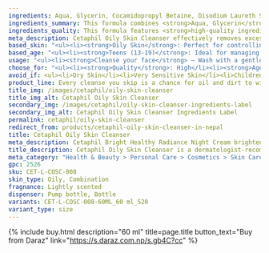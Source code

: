 ```yaml
---
ingredients: Aqua, Glycerin, Cocamidopropyl Betaine, Disodium Laureth Sulfosuccinate, Sodium Cocoamphoacetate, Panthenol, Niacinamide, Pantolactone, Acrylates/C10-30 Alkyl Acrylate Crosspolymer, Sodium Benzoate, Parfum, Amyl Cinnamal, Citronellol, Geraniol, Hydroxycitronellal, Linalool, Sodium Chloride, Citric Acid.
ingredients_summary: This formula combines <strong>Aqua, Glycerin</strong>, and <strong>Cocamidopropyl Betaine</strong> to hydrate and gently cleanse the skin. <strong>Niacinamide</strong> and <strong>Panthenol</strong> soothe and strengthen the skin barrier, while <strong>Sodium Chloride</strong> and <strong>Citric Acid</strong> balance pH. Mild surfactants like <strong>Disodium Laureth Sulfosuccinate</strong> and <strong>Sodium Cocoamphoacetate</strong> ensure a gentle cleanse. <strong>Fragrance ingredients</strong> like <strong>Parfum</strong> and <strong>Linalool</strong> provide scent, though they may cause sensitivities. <strong>Sodium Benzoate</strong> preserves product integrity, offering <strong>hydration, soothing, and gentle cleansing</strong> for sensitive skin.
ingredients_quality: This formula features <strong>high-quality ingredients</strong> like <strong>Glycerin</strong> and <strong>Panthenol</strong> for hydration and skin barrier support. <strong>Niacinamide</strong> soothes and brightens, while <strong>mild surfactants</strong> like <strong>Cocamidopropyl Betaine</strong> cleanse gently without irritation. <strong>Sodium Chloride</strong> and <strong>Citric Acid</strong> balance pH, and <strong>Sodium Benzoate</strong> ensures product longevity. <strong>Fragrance ingredients</strong> provide a pleasant scent but may cause sensitivities in some. The combination of these ingredients delivers <strong>hydration, soothing care, and gentle cleansing</strong> for sensitive skin.
meta_description: Cetaphil Oily Skin Cleanser effectively removes excess oil and impurities, keeping oily skin & acne-prone skin clean, balanced, and refreshed without drying.
based_skin: "<ul><li><strong>Oily Skin</strong>: Perfect for controlling excess oil and maintaining a matte finish.</li><li><strong>Acne-Prone Skin</strong>: Helps remove impurities and excess sebum, reducing the risk of breakouts.</li><li><strong>Combination Skin</strong>: Effectively cleanses oily areas without drying out the rest of the skin.</li><li><strong>Sensitive Skin</strong>: Gentle, non-irritating formula that soothes while cleansing.</li></ul>"
based_age: "<ul><li><strong>Teens (13-19)</strong>: Ideal for managing oily skin and preventing acne breakouts.</li><li><strong>Adults (20-39)</strong>: Great for controlling oil and acne, maintaining clear and fresh skin.</li><li><strong>Adults (40+)</strong>: Suitable for oily or combination skin, though those with mature skin may prefer a more hydrating cleanser.</li></ul>"
usage: "<ul><li><strong>Cleanse your face</strong> – Wash with a gentle cleanser and pat dry.</li><li><strong>Take a small amount</strong> – Scoop a pea-sized amount of the cream.</li><li><strong>Apply evenly</strong> – Gently massage onto your face and neck using upward motions.</li><li><strong>Use nightly</strong> – Apply every evening as the last step in your skincare routine.</li><li><strong>Pair with sunscreen</strong> – For best results, use <strong>Cetaphil Bright Healthy Radiance Day Cream SPF 15</strong> in the morning.</li><li><strong>Suitable for sensitive skin</strong> – Dermatologist-tested, non-comedogenic, and fragrance-free.</li></ul><p>Use consistently to achieve <strong>hydrated, radiant, and even-toned skin</strong> while you sleep."
choose_for: "<ul><li><strong>Quality</strong>: High</li><li><strong>Age</strong>: 12+</li><li><strong>Skin Types</strong>: Oily, acne-prone, and combination skin types.</li><li><strong>Effective For</strong>: Gently remove excess oil, dirt, and impurities while maintaining a balanced, matte complexion.</li></ul>"
avoid_if: <ul><li>Dry Skin</li><li>Very Sensitive Skin</li><li>Children (under 12)</li></ul>
product_line: Every cleanse you skip is a chance for oil and dirt to win. Stay consistent or risk undoing the progress you've made.
title_img: /images/cetaphil/oily-skin-cleanser
title_img_alt: Cetaphil Oily Skin Cleanser
secondary_img: /images/cetaphil/oily-skin-cleanser-ingredients-label
secondary_img_alt: Cetaphil Oily Skin Cleanser Ingredients Label
permalink: cetaphil/oily-skin-cleanser
redirect_from: products/cetaphil-oily-skin-cleanser-in-nepal
title: Cetaphil Oily Skin Cleanser
meta_description: Cetaphil Bright Healthy Radiance Night Cream brightens and hydrates overnight, reducing dark spots and evening skin tone for a radiant, healthy complexion.
title_description: Cetaphil Oily Skin Cleanser is a dermatologist-recommended formula designed specifically for oily and acne-prone skin. This gentle, oil-free cleanser effectively removes excess oil, dirt, and impurities without stripping the skin's natural moisture. Infused with mild surfactants like Glycerin, it helps to hydrate while keeping the skin matte and balanced. The formula is non-comedogenic, ensuring it won’t clog pores, and it soothes and refreshes the skin without causing irritation. Ideal for daily use, Cetaphil Oily Skin Cleanser leaves your skin feeling clean, refreshed, and ready for further skincare treatments.
meta_category: "Health & Beauty > Personal Care > Cosmetics > Skin Care > Facial Cleansers"
gpc: 2526
sku: CET-L-COSC-008
skin_type: Oily, Combination
fragnance: Lightly scented
dispenser: Pump bottle, Bottle
variants: CET-L-COSC-008-60ML_60 ml_520
variant_type: size
---
```

{% include buy.html description="60 ml" title=page.title button_text="Buy from Daraz" link="https://s.daraz.com.np/s.gb4C?cc" %}